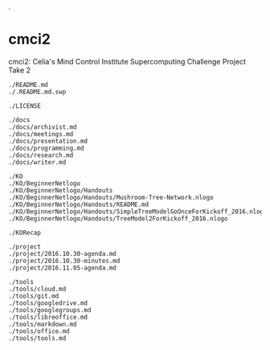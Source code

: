 
.
# cmci2
cmci2: Celia's Mind Control Institute Supercomputing Challenge Project Take 2

    ./README.md
    ./.README.md.swp

    ./LICENSE

    ./docs
    ./docs/archivist.md
    ./docs/meetings.md
    ./docs/presentation.md
    ./docs/programming.md
    ./docs/research.md
    ./docs/writer.md

    ./KO
    ./KO/BeginnerNetlogo
    ./KO/BeginnerNetlogo/Handouts
    ./KO/BeginnerNetlogo/Handouts/Mushroom-Tree-Network.nlogo
    ./KO/BeginnerNetlogo/Handouts/README.md
    ./KO/BeginnerNetlogo/Handouts/SimpleTreeModelGoOnceForKickoff_2016.nlogo
    ./KO/BeginnerNetlogo/Handouts/TreeModel2ForKickoff_2016.nlogo

    ./KORecap

    ./project
    ./project/2016.10.30-agenda.md
    ./project/2016.10.30-minutes.md
    ./project/2016.11.05-agenda.md

    ./tools
    ./tools/cloud.md
    ./tools/git.md
    ./tools/googledrive.md
    ./tools/googlegroups.md
    ./tools/libreoffice.md
    ./tools/markdown.md
    ./tools/office.md
    ./tools/tools.md
